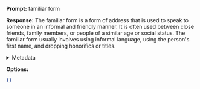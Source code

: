 **Prompt:**
familiar form

**Response:**
The familiar form is a form of address that is used to speak to someone in an informal and friendly manner. It is often used between close friends, family members, or people of a similar age or social status. The familiar form usually involves using informal language, using the person's first name, and dropping honorifics or titles.

<details><summary>Metadata</summary>

- Duration: 3683 ms
- Datetime: 2023-09-02T19:01:21.650707
- Model: gpt-3.5-turbo-0613

</details>

**Options:**
```json
{}
```

